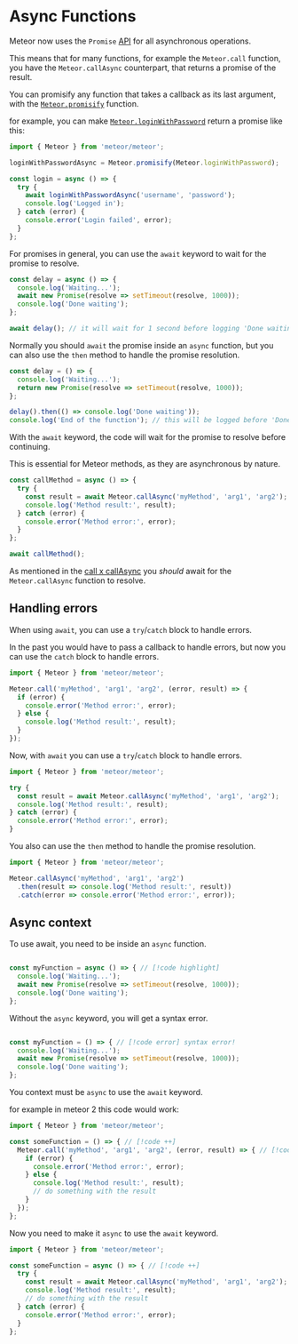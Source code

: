 
# Async Functions

Meteor now uses the `Promise` [API](https://developer.mozilla.org/en-US/docs/Web/JavaScript/Reference/Global_Objects/Promise) for all asynchronous operations.

This means that for many functions,
for example the `Meteor.call` function,
you have the `Meteor.callAsync` counterpart,
that returns a promise of the result.

You can promisify any function that takes a callback as its last argument, with the [`Meteor.promisify`](https://v3-docs.meteor.com/api/meteor.html#Meteor-promisify) function.


for example, you can make [`Meteor.loginWithPassword`](https://v3-docs.meteor.com/api/accounts.html#Meteor-loginWithPassword) return a promise like this:

```javascript
import { Meteor } from 'meteor/meteor';

loginWithPasswordAsync = Meteor.promisify(Meteor.loginWithPassword);

const login = async () => {
  try {
    await loginWithPasswordAsync('username', 'password');
    console.log('Logged in');
  } catch (error) {
    console.error('Login failed', error);
  }
};
```

For promises in general, you can use the `await` keyword to wait for the promise to resolve.

```javascript
const delay = async () => {
  console.log('Waiting...');
  await new Promise(resolve => setTimeout(resolve, 1000));
  console.log('Done waiting');
};

await delay(); // it will wait for 1 second before logging 'Done waiting'
```

Normally you should `await` the promise inside an `async` function, but you can also use the `then` method to handle the promise resolution.

```javascript
const delay = () => {
  console.log('Waiting...');
  return new Promise(resolve => setTimeout(resolve, 1000));
};

delay().then(() => console.log('Done waiting'));
console.log('End of the function'); // this will be logged before 'Done waiting'
```

With the `await` keyword, the code will wait for the promise to resolve before continuing.

This is essential for Meteor methods, as they are asynchronous by nature.

```javascript
const callMethod = async () => {
  try {
    const result = await Meteor.callAsync('myMethod', 'arg1', 'arg2');
    console.log('Method result:', result);
  } catch (error) {
    console.error('Method error:', error);
  }
};

await callMethod();
```
As mentioned in the [call x callAsync](../breaking-changes/call-x-callAsync.md) you _should_
await for the `Meteor.callAsync` function to resolve.


## Handling errors

When using `await`, you can use a `try`/`catch` block to handle errors.

In the past you would have to pass a callback to handle errors, but now you can use the `catch` block to handle errors.

```javascript
import { Meteor } from 'meteor/meteor';

Meteor.call('myMethod', 'arg1', 'arg2', (error, result) => {
  if (error) {
    console.error('Method error:', error);
  } else {
    console.log('Method result:', result);
  }
});

```

Now, with `await` you can use a `try`/`catch` block to handle errors.

```javascript
import { Meteor } from 'meteor/meteor';

try {
  const result = await Meteor.callAsync('myMethod', 'arg1', 'arg2');
  console.log('Method result:', result);
} catch (error) {
  console.error('Method error:', error);
}
```

You also can use the `then` method to handle the promise resolution.

```javascript
import { Meteor } from 'meteor/meteor';

Meteor.callAsync('myMethod', 'arg1', 'arg2')
  .then(result => console.log('Method result:', result))
  .catch(error => console.error('Method error:', error));
```

## Async context

To use await, you need to be inside an `async` function.

```javascript

const myFunction = async () => { // [!code highlight]
  console.log('Waiting...');
  await new Promise(resolve => setTimeout(resolve, 1000));
  console.log('Done waiting');
};

```

Without the `async` keyword, you will get a syntax error.

```javascript

const myFunction = () => { // [!code error] syntax error!
  console.log('Waiting...');
  await new Promise(resolve => setTimeout(resolve, 1000));
  console.log('Done waiting');
};

```

You context must be `async` to use the `await` keyword.

for example in meteor 2 this code would work:

```javascript
import { Meteor } from 'meteor/meteor';

const someFunction = () => { // [!code ++]
  Meteor.call('myMethod', 'arg1', 'arg2', (error, result) => { // [!code ++]
    if (error) {
      console.error('Method error:', error);
    } else {
      console.log('Method result:', result);
      // do something with the result
    }
  });
};

```

Now you need to make it `async` to use the `await` keyword.

```javascript
import { Meteor } from 'meteor/meteor';

const someFunction = async () => { // [!code ++]
  try {
    const result = await Meteor.callAsync('myMethod', 'arg1', 'arg2'); // [!code ++]
    console.log('Method result:', result);
    // do something with the result
  } catch (error) {
    console.error('Method error:', error);
  }
};

```

